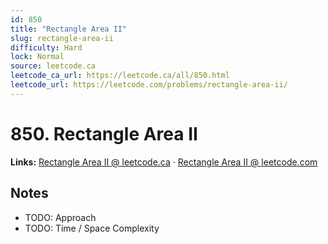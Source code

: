 ```yaml
--- 
id: 850
title: "Rectangle Area II"
slug: rectangle-area-ii
difficulty: Hard
lock: Normal
source: leetcode.ca
leetcode_ca_url: https://leetcode.ca/all/850.html
leetcode_url: https://leetcode.com/problems/rectangle-area-ii/
---
```


# 850. Rectangle Area II

**Links:** [Rectangle Area II @ leetcode.ca](https://leetcode.ca/all/850.html) · [Rectangle Area II @ leetcode.com](https://leetcode.com/problems/rectangle-area-ii/)

## Notes
- TODO: Approach
- TODO: Time / Space Complexity
